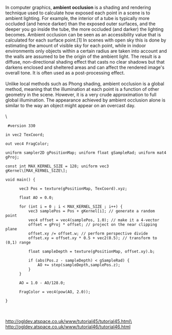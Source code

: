 In computer graphics, **ambient occlusion** is a shading and rendering
technique used to calculate how exposed each point in a scene is to
ambient lighting. For example, the interior of a tube is typically more
occluded (and hence darker) than the exposed outer surfaces, and the
deeper you go inside the tube, the more occluded (and darker) the
lighting becomes. Ambient occlusion can be seen as an accessibility
value that is calculated for each surface point.\[1\] In scenes with
open sky this is done by estimating the amount of visible sky for each
point, while in indoor environments only objects within a certain radius
are taken into account and the walls are assumed to be the origin of the
ambient light. The result is a diffuse, non-directional shading effect
that casts no clear shadows but that darkens enclosed and sheltered
areas and can affect the rendered image\'s overall tone. It is often
used as a post-processing effect.\
\
Unlike local methods such as Phong shading, ambient occlusion is a
global method, meaning that the illumination at each point is a function
of other geometry in the scene. However, it is a very crude
approximation to full global illumination. The appearance achieved by
ambient occlusion alone is similar to the way an object might appear on
an overcast day.\
\
\

```
 #version 330

in vec2 TexCoord;

out vec4 FragColor;

uniform sampler2D gPositionMap; uniform float gSampleRad; uniform mat4
gProj;

const int MAX_KERNEL_SIZE = 128; uniform vec3
gKernel\[MAX_KERNEL_SIZE\];

void main() {

      vec3 Pos = texture(gPositionMap, TexCoord).xyz;

      float AO = 0.0;

      for (int i = 0 ; i < MAX_KERNEL_SIZE ; i++) {
          vec3 samplePos = Pos + gKernel[i]; // generate a random point
          vec4 offset = vec4(samplePos, 1.0); // make it a 4-vector
          offset = gProj * offset; // project on the near clipping plane
          offset.xy /= offset.w; // perform perspective divide
          offset.xy = offset.xy * 0.5 + vec2(0.5); // transform to (0,1) range

          float sampleDepth = texture(gPositionMap, offset.xy).b;

          if (abs(Pos.z - sampleDepth) < gSampleRad) {
              AO += step(sampleDepth,samplePos.z);
          }
      }

      AO = 1.0 - AO/128.0;

      FragColor = vec4(pow(AO, 2.0));

} 
```
\
\
http://ogldev.atspace.co.uk/www/tutorial45/tutorial45.html\
<http://ogldev.atspace.co.uk/www/tutorial46/tutorial46.html>
